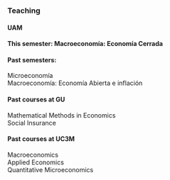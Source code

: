 ### Teaching
#### UAM
#### This semester: Macroeconomía: Economía Cerrada
#### Past semesters:
Microeconomía  
Macroeconomía: Economía Abierta e inflación  

#### Past courses at GU  
Mathematical Methods in Economics  
Social Insurance  

#### Past courses at UC3M  
Macroeconomics  
Applied Economics  
Quantitative Microeconomics
